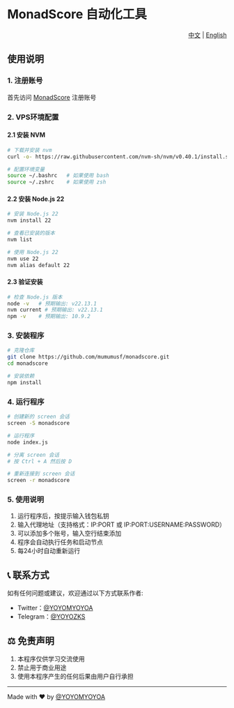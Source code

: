 # MonadScore 自动化工具

<div align="right">
  <a href="README.md">中文</a> | <a href="README_EN.md">English</a>
</div>

##  使用说明

### 1. 注册账号
首先访问 [MonadScore](https://monadscore.xyz/signup/r/D1b91KrI) 注册账号

### 2. VPS环境配置

#### 2.1 安装 NVM
```bash
# 下载并安装 nvm
curl -o- https://raw.githubusercontent.com/nvm-sh/nvm/v0.40.1/install.sh | bash

# 配置环境变量
source ~/.bashrc   # 如果使用 bash
source ~/.zshrc    # 如果使用 zsh
```

#### 2.2 安装 Node.js 22
```bash
# 安装 Node.js 22
nvm install 22

# 查看已安装的版本
nvm list

# 使用 Node.js 22
nvm use 22
nvm alias default 22
```

#### 2.3 验证安装
```bash
# 检查 Node.js 版本
node -v   # 预期输出: v22.13.1
nvm current # 预期输出: v22.13.1
npm -v    # 预期输出: 10.9.2
```

### 3. 安装程序
```bash
# 克隆仓库
git clone https://github.com/mumumusf/monadscore.git
cd monadscore

# 安装依赖
npm install
```

### 4. 运行程序
```bash
# 创建新的 screen 会话
screen -S monadscore

# 运行程序
node index.js

# 分离 screen 会话
# 按 Ctrl + A 然后按 D

# 重新连接到 screen 会话
screen -r monadscore
```

### 5. 使用说明
1. 运行程序后，按提示输入钱包私钥
2. 输入代理地址（支持格式：IP:PORT 或 IP:PORT:USERNAME:PASSWORD）
3. 可以添加多个账号，输入空行结束添加
4. 程序会自动执行任务和启动节点
5. 每24小时自动重新运行

## 📞 联系方式

如有任何问题或建议，欢迎通过以下方式联系作者:

- Twitter：[@YOYOMYOYOA](https://x.com/YOYOMYOYOA)
- Telegram：[@YOYOZKS](https://t.me/YOYOZKS)

## ⚖️ 免责声明

1. 本程序仅供学习交流使用
2. 禁止用于商业用途
3. 使用本程序产生的任何后果由用户自行承担

---
Made with ❤️ by [@YOYOMYOYOA](https://x.com/YOYOMYOYOA) 
